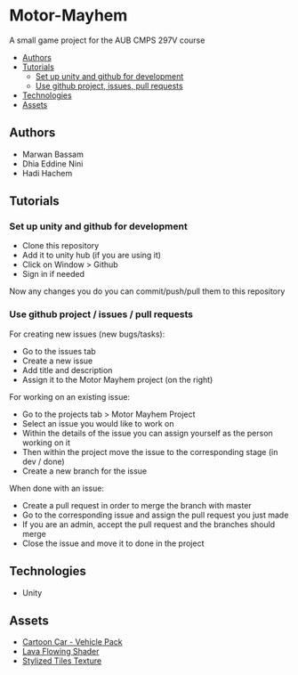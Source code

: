 # Motor-Mayhem
A small game project for the AUB CMPS 297V course

- [Authors](#authors)
- [Tutorials](#tutorials)
  * [Set up unity and github for development](#set-up-unity-and-github-for-development)
  * [Use github project, issues, pull requests](#use-github-project--issues--pull-requests)
- [Technologies](#technologies)
- [Assets](#assets)

## Authors

- Marwan Bassam
- Dhia Eddine Nini
- Hadi Hachem

## Tutorials

### Set up unity and github for development

- Clone this repository
- Add it to unity hub (if you are using it)
- Click on Window > Github
- Sign in if needed

Now any changes you do you can commit/push/pull them to this repository

### Use github project / issues / pull requests

For creating new issues (new bugs/tasks):
- Go to the issues tab
- Create a new issue
- Add title and description
- Assign it to the Motor Mayhem project (on the right)

For working on an existing issue:
- Go to the projects tab > Motor Mayhem Project
- Select an issue you would like to work on
- Within the details of the issue you can assign yourself as the person working on it
- Then within the project move the issue to the corresponding stage (in dev / done)
- Create a new branch for the issue

When done with an issue:
- Create a pull request in order to merge the branch with master
- Go to the corresponding issue and assign the pull request you just made
- If you are an admin, accept the pull request and the branches should merge
- Close the issue and move it to done in the project

## Technologies

- Unity

## Assets

- [Cartoon Car - Vehicle Pack](https://assetstore.unity.com/packages/3d/vehicles/cartoon-car-vehicle-pack-180962)
- [Lava Flowing Shader](https://assetstore.unity.com/packages/vfx/shaders/lava-flowing-shader-33635)
- [Stylized Tiles Texture](https://assetstore.unity.com/packages/2d/textures-materials/tiles/stylized-tiles-texture-192876)
